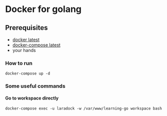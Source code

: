 # Docker for golang

## Prerequisites

- [docker latest](https://www.docker.com/)
- [docker-compose latest](https://docs.docker.com/compose/)
- your hands

### How to run

```shell
docker-compose up -d
```

### Some useful commands

#### Go to workspace directly

```shell
docker-compose exec -u laradock -w /var/www/learning-go workspace bash
```
